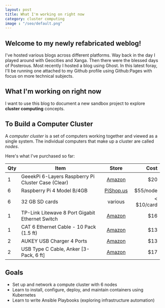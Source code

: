 ```yaml
---
layout: post
title: What I'm working on right now
category: cluster computing
image : "/seo/default.png"
---
```


## Welcome to my newly refabricated weblog!

I've hosted various blogs across different platforms. Way back in the day I played around with Geocities and Xanga. Then there were the blessed days of Posterous. Most recently I hosted a blog using Ghost. In this latest foray, I'll be running one attached to my Github profile using Github:Pages with focus on more technical subjects.

## What I'm working on right now

I want to use this blog to document a new sandbox project to explore **cluster computing** concepts.

## To Build a Computer Cluster

A _computer cluster_ is a set of computers working together and viewed as a single system. The individual computers that make up a cluster are called _nodes_.

Here's what I've purchased so far:

| Qty | Item                                               |                                                  Store                                                  |       Cost |
| --- | -------------------------------------------------- | :-----------------------------------------------------------------------------------------------------: | ---------: |
| 1   | GeeekPi 6-Layers Raspberry Pi Cluster Case (Clear) | [Amazon](https://www.amazon.com/gp/product/B085XT8W9S/ref=ppx_yo_dt_b_asin_title_o00_s00?ie=UTF8&psc=1) |        $20 |
| 6   | Raspberry Pi 4 Model B/4GB                         |                 [PiShop.us](https://www.pishop.us/product/raspberry-pi-4-model-b-4gb/)                  |   $55/node |
| 6   | 32 GB SD cards                                     |                                                 various                                                 | < $10/card |
| 1   | TP-Link Litewave 8 Port Gigabit Ethernet Switch    | [Amazon](https://www.amazon.com/gp/product/B086384H7C/ref=ppx_yo_dt_b_asin_title_o00_s00?ie=UTF8&psc=1) |        $16 |
| 1   | CAT 6 Ethernet Cable - 10 Pack (1.5 ft)            |   [Amazon](https://www.amazon.com/gp/product/B00GBBSX92/ref=ppx_od_dt_b_asin_title_s00?ie=UTF8&psc=1)   |        $13 |
| 2   | AUKEY USB Charger 4 Ports                          |   [Amazon](https://www.amazon.com/gp/product/B084Z2DCPP/ref=ppx_od_dt_b_asin_title_s00?ie=UTF8&psc=1)   |        $13 |
| 2   | USB Type C Cable, Anker [3-Pack, 6 ft]             |   [Amazon](https://www.amazon.com/gp/product/B07VZZ8LXC/ref=ppx_od_dt_b_asin_title_s00?ie=UTF8&psc=1)   |        $17 |

## Goals

- Set up and network a compute cluster with 6 nodes
- Learn to install, configure, deploy, and maintain containers using Kubernetes
- Learn to write Ansible Playbooks (exploring infrastructure automation)
